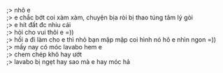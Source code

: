 ;> nhô e<br>
;> e chắc bớt coi xàm xàm, chuyện bịa ròi bị thao túng tâm lý gòi<br>
;> e hít đất đc nhiu cái<br>
;> hỏi cho vui thôi e =))<br>
;> hồi a đi làm cho e thì nhỏ bạn mập mập coi hình nó hô e nhìn ngon =))<br>
;> mấy nay có móc lavabo hem e<br>
;> chem chép khô hay ướt<br>
;> lavabo bị ngẹt hay sao mà e hay móc hả
